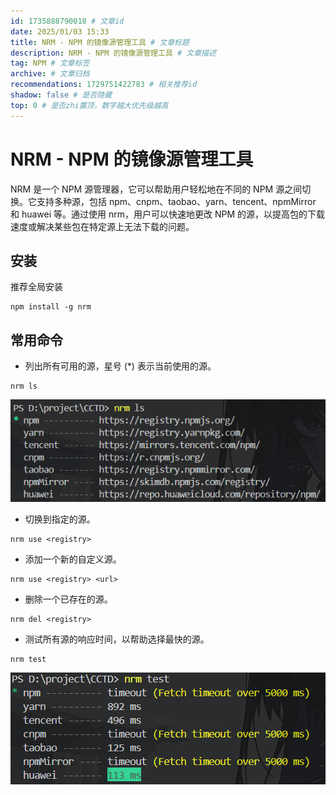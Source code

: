 ```yaml
---
id: 1735888790018 # 文章id
date: 2025/01/03 15:33
title: NRM - NPM 的镜像源管理工具 # 文章标题
description: NRM - NPM 的镜像源管理工具 # 文章描述
tag: NPM # 文章标签
archive: # 文章归档
recommendations: 1729751422783 # 相关推荐id
shadow: false # 是否隐藏
top: 0 # 是否zhi置顶，数字越大优先级越高
---
```


# NRM - NPM 的镜像源管理工具

NRM 是一个 NPM 源管理器，它可以帮助用户轻松地在不同的 NPM 源之间切换。它支持多种源，包括 npm、cnpm、taobao、yarn、tencent、npmMirror 和 huawei 等。通过使用 nrm，用户可以快速地更改 NPM 的源，以提高包的下载速度或解决某些包在特定源上无法下载的问题。

## 安装

推荐全局安装

```shell title="hidden"
npm install -g nrm
```

## 常用命令

- 列出所有可用的源，星号 (\*) 表示当前使用的源。

```shell title="hidden"
nrm ls
```

![alt text](./assets/NPMRegistryManager/image-1.png)

- 切换到指定的源。

```shell title="hidden"
nrm use <registry>
```

- 添加一个新的自定义源。

```shell title="hidden"
nrm use <registry> <url>
```

- 删除一个已存在的源。

```shell title="hidden"
nrm del <registry>
```

- 测试所有源的响应时间，以帮助选择最快的源。

```shell title="hidden"
nrm test
```

![alt text](./assets/NPMRegistryManager/image.png)
